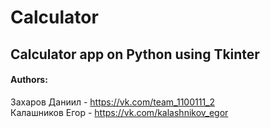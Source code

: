 # Calculator
## Calculator app on Python using Tkinter
#### Authors:
Захаров Даниил - https://vk.com/team_1100111_2 <br>
Калашников Егор - https://vk.com/kalashnikov_egor
